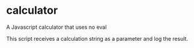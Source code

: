 # calculator
A Javascript calculator that uses no eval

This script receives a calculation string as a parameter and log the result.
